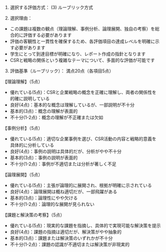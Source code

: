 1. 選択する評価方式：
(3) ルーブリック方式

2. 選択理由：
- この課題は複数の観点（理論理解、事例分析、論理展開、独自の考察）を総合的に評価する必要があります
- 評価の客観性と一貫性を確保するため、各評価項目の達成レベルを明確に示す必要があります
- 学生にとって到達目標が明確になり、レポート作成の指針となります
- CSRと戦略の関係という複雑なテーマについて、多面的な評価が可能です

3. 評価基準（ルーブリック）：
満点20点（各項目5点）

【理論理解】（5点）
- 優れている(5点)：CSRと企業戦略の概念を正確に理解し、両者の関係性を的確に説明している
- 良好(4点)：基本的な概念は理解しているが、一部説明が不十分
- 基本的(3点)：概念の理解が表面的
- 不十分(1-2点)：概念の理解が不正確または欠如

【事例分析】（5点）
- 優れている(5点)：適切な企業事例を選び、CSR活動の内容と戦略的意義を具体的に分析している
- 良好(4点)：事例の説明は具体的だが、分析がやや不十分
- 基本的(3点)：事例の説明が表面的
- 不十分(1-2点)：事例が不適切または分析が著しく不足

【論理展開】（5点）
- 優れている(5点)：主張が論理的に展開され、根拠が明確に示されている
- 良好(4点)：論理展開は概ね適切だが、一部飛躍がある
- 基本的(3点)：論理性にやや欠ける
- 不十分(1-2点)：論理的な展開が見られない

【課題と解決策の考察】（5点）
- 優れている(5点)：現実的な課題を指摘し、具体的で実現可能な解決策を提示
- 良好(4点)：課題の指摘は適切だが、解決策がやや抽象的
- 基本的(3点)：課題または解決策のいずれかが不十分
- 不十分(1-2点)：課題の認識が不適切または解決策が非現実的